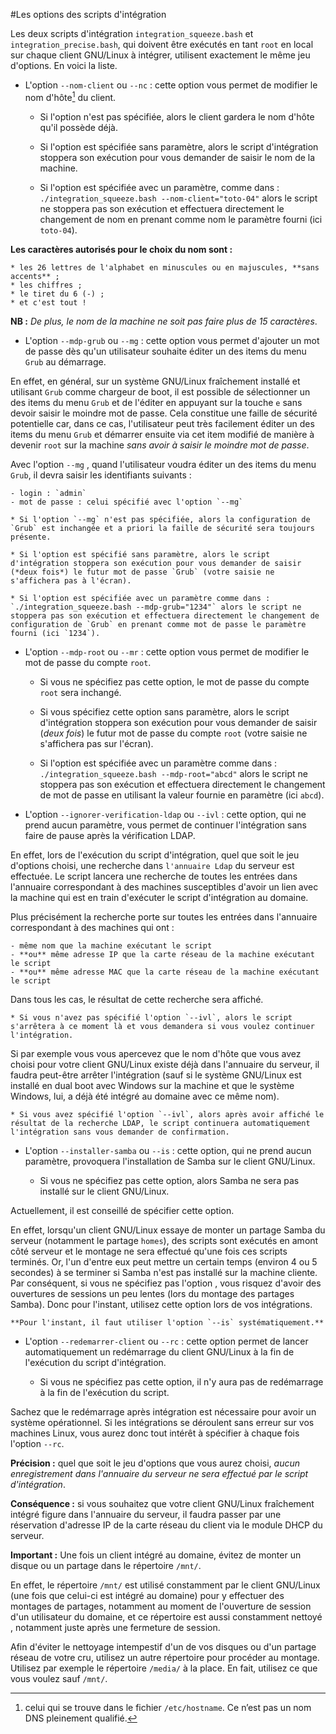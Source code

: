 #Les options des scripts d'intégration

Les deux scripts d'intégration `integration_squeeze.bash` et `integration_precise.bash`, qui doivent être exécutés en tant `root` en local sur chaque client GNU/Linux à intégrer, utilisent exactement le même jeu d'options. En voici la liste.

* L'option `--nom-client` ou `--nc` : cette option vous permet de modifier le nom d'hôte[^1] du client.

    * Si l'option n'est pas spécifiée, alors le client gardera le nom d'hôte qu'il possède déjà.

    * Si l'option est spécifiée sans paramètre, alors le script d'intégration stoppera son exécution pour vous demander de saisir le nom de la machine.

    * Si l'option est spécifiée avec un paramètre, comme dans : `./integration_squeeze.bash --nom-client="toto-04"` alors le script ne stoppera pas son exécution et effectuera directement le changement de nom en prenant comme nom le paramètre fourni (ici `toto-04`).

**Les caractères autorisés pour le choix du nom sont :**

    * les 26 lettres de l'alphabet en minuscules ou en majuscules, **sans accents** ;
    * les chiffres ;
    * le tiret du 6 (-) ;
    * et c'est tout !

**NB :** *De plus, le nom de la machine ne soit pas faire plus de 15 caractères*.

[^1]: celui qui se trouve dans le fichier `/etc/hostname`. Ce n’est pas un nom DNS pleinement qualifié.

* L'option `--mdp-grub` ou `--mg` : cette option vous permet d'ajouter un mot de passe dès qu'un utilisateur souhaite éditer un des items du menu `Grub` au démarrage.

En effet, en général, sur un système GNU/Linux fraîchement installé et utilisant `Grub` comme chargeur de boot, il est possible de sélectionner un des items du menu `Grub` et de l'éditer en appuyant sur la touche `e` sans devoir saisir le moindre mot de passe. Cela constitue une faille de sécurité potentielle car, dans ce cas, l'utilisateur peut très facilement éditer un des items du menu `Grub` et démarrer ensuite via cet item modifié de manière à devenir `root` sur la machine *sans avoir à saisir le moindre mot de passe*.

Avec l'option `--mg` , quand l'utilisateur voudra éditer un des items du menu `Grub`, il devra saisir les identifiants suivants :

    - login : `admin`
    - mot de passe : celui spécifié avec l'option `--mg`

    * Si l'option `--mg` n'est pas spécifiée, alors la configuration de `Grub` est inchangée et a priori la faille de sécurité sera toujours présente.

    * Si l'option est spécifié sans paramètre, alors le script d'intégration stoppera son exécution pour vous demander de saisir (*deux fois*) le futur mot de passe `Grub` (votre saisie ne s'affichera pas à l'écran).

    * Si l'option est spécifiée avec un paramètre comme dans : `./integration_squeeze.bash --mdp-grub="1234"` alors le script ne stoppera pas son exécution et effectuera directement le changement de configuration de `Grub` en prenant comme mot de passe le paramètre fourni (ici `1234`).

* L'option `--mdp-root` ou `--mr` : cette option vous permet de modifier le mot de passe du compte `root`.

    * Si vous ne spécifiez pas cette option, le mot de passe du compte `root` sera inchangé. 

    * Si vous spécifiez cette option sans paramètre, alors le script d'intégration stoppera son exécution pour vous demander de saisir (*deux fois*) le futur mot de passe du compte `root` (votre saisie ne s'affichera pas sur l'écran).

    * Si l'option est spécifiée avec un paramètre comme dans : `./integration_squeeze.bash --mdp-root="abcd"` alors le script ne stoppera pas son exécution et effectuera directement le changement de mot de passe en utilisant la valeur fournie en paramètre (ici `abcd`).

* L'option `--ignorer-verification-ldap` ou `--ivl` : cette option, qui ne prend aucun paramètre, vous permet de continuer l'intégration sans faire de pause après la vérification LDAP.

En effet, lors de l'exécution du script d'intégration, quel que soit le jeu d'options choisi, une recherche dans `l'annuaire Ldap` du serveur est effectuée. Le script lancera une recherche de toutes les entrées dans l'annuaire correspondant à des machines susceptibles d'avoir un lien avec la machine qui est en train d'exécuter le script d'intégration au domaine.

Plus précisément la recherche porte sur toutes les entrées dans l'annuaire correspondant à des machines qui ont :

    - même nom que la machine exécutant le script
    - **ou** même adresse IP que la carte réseau de la machine exécutant le script
    - **ou** même adresse MAC que la carte réseau de la machine exécutant le script

Dans tous les cas, le résultat de cette recherche sera affiché.

    * Si vous n'avez pas spécifié l'option `--ivl`, alors le script s'arrêtera à ce moment là et vous demandera si vous voulez continuer l'intégration.

Si par exemple vous vous apercevez que le nom d'hôte que vous avez choisi pour votre client GNU/Linux existe déjà dans l'annuaire du serveur, il faudra peut-être arrêter l'intégration (sauf si le système GNU/Linux est installé en dual boot avec Windows sur la machine et que le système Windows, lui, a déjà été intégré au domaine avec ce même nom).

    * Si vous avez spécifié l'option `--ivl`, alors après avoir affiché le résultat de la recherche LDAP, le script continuera automatiquement l'intégration sans vous demander de confirmation.

* L'option `--installer-samba` ou `--is` : cette option, qui ne prend aucun paramètre, provoquera l'installation de Samba sur le client GNU/Linux.

    * Si vous ne spécifiez pas cette option, alors Samba ne sera pas installé sur le client GNU/Linux.

Actuellement, il est conseillé de spécifier cette option.

En effet, lorsqu'un client GNU/Linux essaye de monter un partage Samba du serveur (notamment le partage `homes`), des scripts sont exécutés en amont côté serveur et le montage ne sera effectué qu'une fois ces scripts terminés. Or, l'un d'entre eux peut mettre un certain temps (environ 4 ou 5 secondes) à se terminer si Samba n'est pas installé sur la machine cliente. Par conséquent, si vous ne spécifiez pas l'option , vous risquez d'avoir des ouvertures de sessions un peu lentes (lors du montage des partages Samba). Donc pour l'instant, utilisez cette option lors de vos intégrations.

    **Pour l'instant, il faut utiliser l'option `--is` systématiquement.**

* L'option `--redemarrer-client` ou `--rc` : cette option permet de lancer automatiquement un redémarrage du client GNU/Linux à la fin de l'exécution du script d'intégration.

    * Si vous ne spécifiez pas cette option, il n'y aura pas de redémarrage à la fin de l'exécution du script.

Sachez que le redémarrage après intégration est nécessaire pour avoir un système opérationnel. Si les intégrations se déroulent sans erreur sur vos machines Linux, vous aurez donc tout intérêt à spécifier à chaque fois l'option `--rc`.


**Précision :** quel que soit le jeu d'options que vous aurez choisi, *aucun enregistrement dans l'annuaire du serveur ne sera effectué par le script d'intégration*.


**Conséquence :** si vous souhaitez que votre client GNU/Linux fraîchement intégré figure dans l'annuaire du serveur, il faudra passer par une réservation d'adresse IP de la carte réseau du client via le module DHCP du serveur.


**Important :** Une fois un client intégré au domaine, évitez de monter un disque ou un partage dans le répertoire `/mnt/`.

En effet, le répertoire `/mnt/` est utilisé constamment par le client GNU/Linux (une fois que celui-ci est intégré au domaine) pour y effectuer des montages de partages, notamment au moment de l'ouverture de session d'un utilisateur du domaine, et ce répertoire est aussi constamment nettoyé , notamment juste après une fermeture de session.

Afin d'éviter le nettoyage intempestif d'un de vos disques ou d'un partage réseau de votre cru, utilisez un autre répertoire pour procéder au montage. Utilisez par exemple le répertoire `/media/` à la place. En fait, utilisez ce que vous voulez sauf `/mnt/`.
